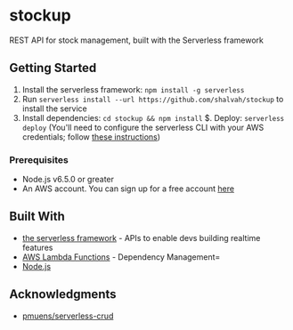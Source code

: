 # stockup
REST API for stock management, built with the Serverless framework

## Getting Started

1. Install the serverless framework: `npm install -g serverless`
2. Run `serverless install --url https://github.com/shalvah/stockup` to install the service
3. Install dependencies: `cd stockup && npm install`
$. Deploy: `serverless deploy` (You'll need to configure the serverless CLI with your AWS credentials; follow [these instructions](https://www.youtube.com/watch?v=HSd9uYj2LJA))

### Prerequisites
- Node.js v6.5.0 or greater
- An AWS account. You can sign up for a free account [here](http://aws.amazon.com/free)

## Built With

* [the serverless framework](https://serverless.com/) - APIs to enable devs building realtime features
* [AWS Lambda Functions](https://docs.aws.amazon.com/lambda/latest/dg/welcome.html) - Dependency Management=
* [Node.js](nodejs.org)

## Acknowledgments

* [pmuens/serverless-crud](https://github.com/pmuens/serverless-crud)
